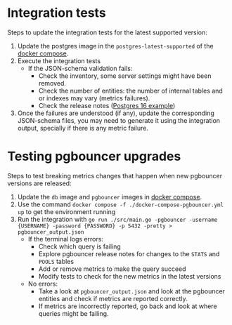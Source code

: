 # Integration tests

Steps to update the integration tests for the latest supported version:

1. Update the postgres image in the `postgres-latest-supported` of the [docker compose](./docker-compose.yml).
2. Execute the integration tests
    * If the JSON-schema validation fails:
        - Check the inventory, some server settings might have been removed.
        - Check the number of entities: the number of internal tables and or indexes may vary (metrics failures).
        - Check the release notes ([Postgres 16 example](https://www.postgresql.org/docs/release/16.0/))
3. Once the failures are understood (if any), update the corresponding JSON-schema files, you may need to generate it
   using the integration output, specially if there is any metric failure.

# Testing pgbouncer upgrades

Steps to test breaking metrics changes that happen when new pgbouncer versions are released:

1. Update the `db` image and `pgbouncer` images in [docker compose](./docker-compose-pgbouncer.yml).
2. Use the command `docker compose -f ./docker-compose-pgbouncer.yml up` to get the environment running
3. Run the integration with `go run ./src/main.go -pgbouncer -username {USERNAME} -password {PASSWORD} -p 5432 -pretty > pgbouncer_output.json`
    * If the terminal logs errors:
        - Check which query is failing
        - Explore pgbouncer release notes for changes to the `STATS` and `POOLS` tables
        - Add or remove metrics to make the query succeed
        - Modify tests to check for the new metrics in the latest versions
    * No errors:
        - Take a look at `pgbouncer_output.json` and look at the pgbouncer entities and check if metrics are reported correctly.
        - If metrics are incorrectly reported, go back and look at where queries might be failing.